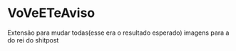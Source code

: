 # VoVeETeAviso
Extensão para mudar todas(esse era o resultado esperado) imagens para a do rei do shitpost
